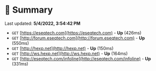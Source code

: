 # 📖 Summary
Last updated: **5/4/2022, 3:54:42 PM**

- `GET` [https://eseqtech.com](https://eseqtech.com) - **Up** (426ms)
- `GET` [http://forum.eseqtech.com](http://forum.eseqtech.com) - **Up** (550ms)
- `GET` [http://hexp.net](http://hexp.net) - **Up** (150ms)
- `GET` [http://ws.hexp.net](http://ws.hexp.net) - **Up** (164ms)
- `GET` [http://eseqtech.com/infoline](http://eseqtech.com/infoline) - **Up** (331ms)
